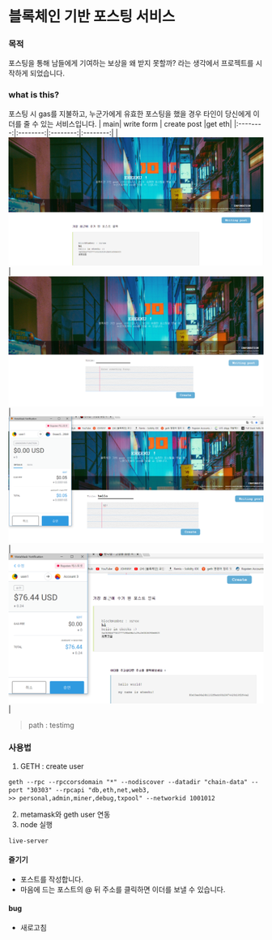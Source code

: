 # 블록체인 기반 포스팅 서비스

### 목적
 포스팅을 통해 남들에게 기여하는 보상을 왜 받지 못할까? 라는 생각에서 프로젝트를 시작하게 되었습니다.


### what is this?
 포스팅 시 gas를 지불하고, 누군가에게 유효한 포스팅을 했을 경우 타인이 당신에게 이더를 줄 수 있는 서비스입니다.
|  main| write form | create post |get eth|
|:--------:|:--------:|:--------:|:--------:|
| ![1](./testimg/1.png) | ![2](./testimg/2.png) | ![3](./testimg/3.png) |  ![4](./testimg/4.png) |
> path : testimg  

### 사용법

1. GETH : create user
```
geth --rpc --rpccorsdomain "*" --nodiscover --datadir "chain-data" --port "30303" --rpcapi "db,eth,net,web3,
>> personal,admin,miner,debug,txpool" --networkid 1001012
```
2. metamask와 geth user 연동
3. node 실행
```
live-server
```
#### 즐기기
* 포스트를 작성합니다.
* 마음에 드는 포스트의 @ 뒤 주소를 클릭하면 이더를 보낼 수 있습니다.
#### bug
* 새로고침
